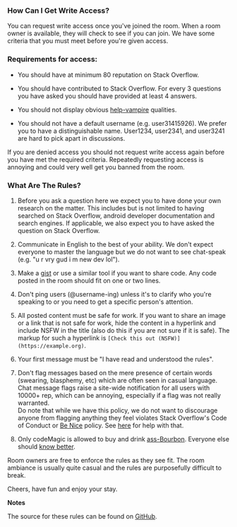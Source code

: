 <!-- Revision 4 -->
<!-- Note: requires kramdown -->


### How Can I Get Write Access?

<section markdown='1'>

You can request write access once you've joined the room. When a room owner is available, they will check to see if you can join. We have some criteria that you must meet before you're given access.

### Requirements for access:

- You should have at minimum 80 reputation on Stack Overflow.

- You should have contributed to Stack Overflow. For every 3 questions you have asked you should have provided at least 4 answers.

- You should not display obvious [help-vampire](http://slash7.com/2006/12/22/vampires/) qualities.

- You should not have a default username (e.g. user31415926). We prefer you to have a distinguishable name. User1234, user2341, and user3241 are hard to pick apart in discussions.


If you are denied access you should not request write access again before you have met the required criteria. Repeatedly requesting access is annoying and could very well get you banned from the room.

</section>


### What Are The Rules?

<section markdown='1'>

1. Before you ask a question here we expect you to have done your own research on the matter. This includes but is not limited to having searched on Stack Overflow, android developer documentation and search engines. If applicable, we also expect you to have asked the question on Stack Overflow.

2. Communicate in English to the best of your ability. We don't expect everyone to master the language but we do not want to see chat-speak (e.g. "u r vry gud i m new dev lol").

3. Make a [gist] or use a similar tool if you want to share code. Any code posted in the room should fit on one or two lines.

4. Don't ping users (@username-ing) unless it's to clarify who you're speaking to or you need to get a specific person's attention.

5. All posted content must be safe for work. If you want to share an image or a link that is not safe for work, hide the content in a hyperlink and include NSFW in the title (also do this if you are not sure if it is safe). The markup for such a hyperlink is `[Check this out (NSFW)](https://example.org)`.

6. Your first message must be "I have read and understood the rules".

7. Don't flag messages based on the mere presence of certain words (swearing, blasphemy, etc) which are often seen in casual language. Chat message flags raise a site-wide notification for all users with 10000+ rep, which can be annoying, especially if a flag was not really warranted.  
Do note that while we have this policy, we do not want to discourage anyone from flagging anything they feel violates Stack Overflow's Code of Conduct or [Be Nice] policy. See [here](https://meta.stackexchange.com/help/flagging) for help with that.

8. Only codeMagic is allowed to buy and drink [ass-Bourbon](http://sourmashmanifesto.com/2012/02/01/review-rebel-yell-bourbon/). Everyone else should [know better](http://chat.stackoverflow.com/transcript/message/19483807#19483807).

Room owners are free to enforce the rules as they see fit. The room ambiance is usually quite casual and the rules are purposefully difficult to break.

Cheers, have fun and enjoy your stay.

[gist]: https://gist.github.com/
[Be nice]: https://meta.stackexchange.com/help/be-nice

</section>

__Notes__

<section markdown='1'>

The source for these rules can be found on [GitHub](https://github.com/room-15/room-15.github.io).

</section>

